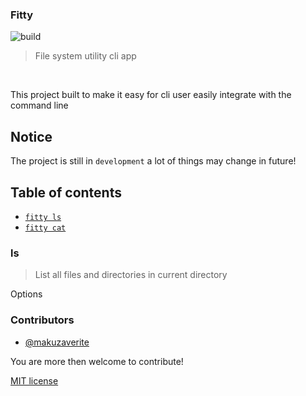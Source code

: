 ### Fitty

![build](https://github.com/makuzaverite/fitty/workflows/build/badge.svg)
<!-- ![lint](https://github.com/makuzaverite/fitty/workflows/lint/badge.svg) -->

>File system utility cli app


</div>

</br>


This project built to make it easy for cli user easily integrate with the command line

## Notice

The project is still in `development` a lot of things  may change in future!


## Table of contents
- <a href="#ls">`fitty ls`</a>
- <a href="#cat">`fitty cat`</a>


<a name="ls"></a>

### ls

> List all files and directories in current directory

Options


### Contributors

- [@makuzaverite](https://github.com/makuzaverite)


You are more then welcome to contribute!


[MIT license](https://github.com/makuzaverite/fitty/blob/main/LICENSE)
